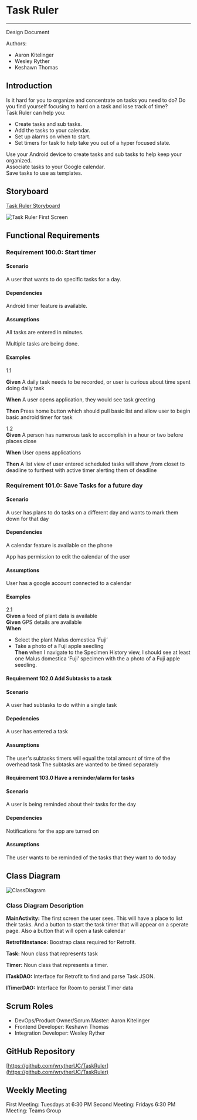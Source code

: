 # Task Ruler

---

Design Document

Authors:

- Aaron Kitelinger
- Wesley Ryther
- Keshawn Thomas

## Introduction

Is it hard for you to organize and concentrate on tasks you need to do? Do you find yourself focusing to hard on a task and lose track of time?\
Task Ruler can help you:

-	Create tasks and sub tasks.
-	Add the tasks to your calendar.
-	Set up alarms on when to start.
-	Set timers for task to help take you out of a hyper focused state.

Use your Android device to create tasks and sub tasks to help keep your organized.\
Associate tasks to your Google calendar.\
Save tasks to use as templates.

## Storyboard

[Task Ruler Storyboard](https://projects.invisionapp.com/freehand/document/2fhhFHCLk)

![Task Ruler First Screen](https://github.com/wrytherUC/TaskRuler/blob/master/TaskRulerMainScreenStoryboard.png)

## Functional Requirements

### Requirement 100.0: Start timer

#### Scenario

A user that wants to do specific tasks for a day. 

#### Dependencies

Android timer feature is available.

#### Assumptions

All tasks are entered in minutes.

Multiple tasks are being done.

#### Examples
1.1

**Given** A daily task needs to be recorded, or user is curious about time spent doing daily task

**When** A user opens application, they would see task greeting

**Then** Press home button which should pull basic list and allow user to begin basic android timer for task


1.2  
**Given** A person has numerous task to accomplish in a hour or two before places close

**When**  User opens applications

**Then** A list view of user entered scheduled tasks will show ,from closet to deadline to furthest with active timer alerting them of deadline

### Requirement 101.0: Save Tasks for a future day

#### Scenario

A user has plans to do tasks on a different day and wants to mark them down for that day

#### Dependencies
A calendar feature is available on the phone

App has permission to edit the calendar of the user

#### Assumptions

User has a google account connected to a calendar

#### Examples

2.1  
**Given** a feed of plant data is available  
**Given** GPS details are available  
**When**

-	Select the plant Malus domestica ‘Fuji’
-	Take a photo of a Fuji apple seedling  
     **Then** when I navigate to the Specimen History view, I should see at least one Malus domestica ‘Fuji’ specimen with the a photo of a Fuji apple seedling.
         
#### Requirement 102.0 Add Subtasks to a task

#### Scenario 
A user had subtasks to do within a single task

#### Depedencies
A user has entered a task

#### Assumptions
The user's subtasks timers will equal the total amount of time of the overhead task
The subtasks are wanted to be timed separately 


#### Requirement 103.0 Have a reminder/alarm for tasks

#### Scenario

A user is being reminded about their tasks for the day

#### Dependencies

Notifications for the app are turned on

#### Assumptions

The user wants to be reminded of the tasks that they want to do today

## Class Diagram

![ClassDiagram](https://github.com/wrytherUC/TaskRuler/blob/master/Copy%20of%20Executive%20Dysfunction%20App.drawio.png)

### Class Diagram Description


**MainActivity:**  The first screen the user sees.  This will have a place to list their tasks. And a button to start the task timer that will appear on a sperate page. Also a button  that  will open a  task calendar

**RetrofitInstance:** Boostrap class required for Retrofit.

**Task:** Noun class that represents task

**Timer:** Noun class that represents a timer.

**ITaskDAO:** Interface for Retrofit to find and parse Task JSON.

**ITimerDAO:** Interface for Room to persist Timer data

## Scrum Roles

- DevOps/Product Owner/Scrum Master: Aaron Kitelinger
- Frontend Developer: Keshawn Thomas
- Integration Developer: Wesley Ryther

## GitHub Repository 

[https://github.com/wrytherUC/TaskRuler](https://github.com/wrytherUC/TaskRuler)

## Weekly Meeting

First Meeting: Tuesdays at 6:30 PM
Second Meeting: Fridays 6:30 PM
Meeting: Teams Group
